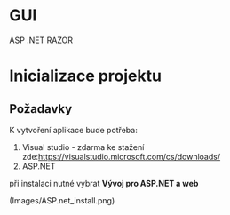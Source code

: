 # GUI
ASP .NET RAZOR

# Inicializace projektu
## Požadavky

K vytvoření aplikace bude potřeba:

1. Visual studio - zdarma ke stažení zde:https://visualstudio.microsoft.com/cs/downloads/
2. ASP.NET

při instalaci nutné vybrat **Vývoj pro ASP.NET a web**

(Images/ASP.net_install.png)